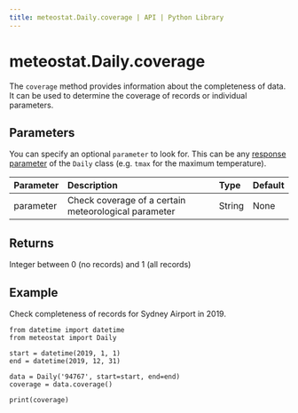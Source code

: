 ```yaml
---
title: meteostat.Daily.coverage | API | Python Library
---
```


# meteostat.Daily.coverage

The `coverage` method provides information about the completeness of data. It can be used to determine the coverage of records or individual parameters.

## Parameters

You can specify an optional `parameter` to look for. This can be any [response parameter](/python/daily.html#response-parameters) of the `Daily` class (e.g. `tmax` for the maximum temperature).

| **Parameter** | **Description**                                      | **Type** | **Default** |
|:--------------|:-----------------------------------------------------|:---------|:------------|
| parameter     | Check coverage of a certain meteorological parameter | String   | None        |

## Returns

Integer between 0 (no records) and 1 (all records)

## Example

Check completeness of records for Sydney Airport in 2019.

```python{8}
from datetime import datetime
from meteostat import Daily

start = datetime(2019, 1, 1)
end = datetime(2019, 12, 31)

data = Daily('94767', start=start, end=end)
coverage = data.coverage()

print(coverage)
```
